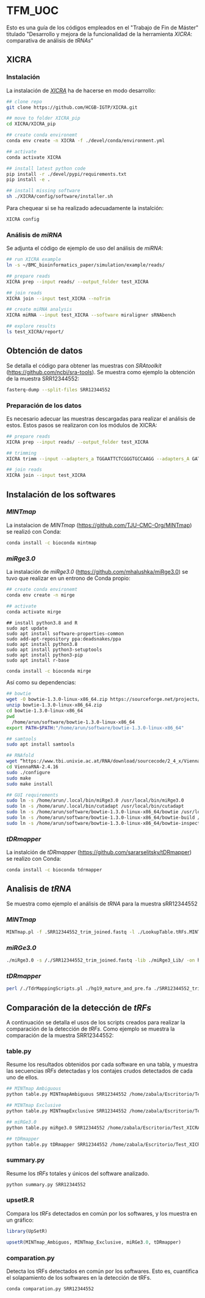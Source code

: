 # TFM_UOC

Esto es una guía de los códigos empleados en el "Trabajo de Fin de Máster" titulado "Desarrollo y mejora de la funcionalidad de la herramienta _XICRA_: comparativa de análisis de _tRNAs_"

## XICRA

### Instalación 

La instalación de [_XICRA_](https://github.com/HCGB-IGTP/XICRA) ha de hacerse en modo desarrollo:

```bash
## clone repo
git clone https://github.com/HCGB-IGTP/XICRA.git

## move to folder XICRA_pip
cd XICRA/XICRA_pip

## create conda environemt
conda env create -n XICRA -f ./devel/conda/environment.yml

## activate
conda activate XICRA

## install latest python code
pip install -r ./devel/pypi/requirements.txt
pip install -e .

## install missing software
sh ./XICRA/config/software/installer.sh
```

Para chequear si se ha realizado adecuadamente la instalción:

```bash
XICRA config
```

### Análisis de _miRNA_

Se adjunta el código de ejemplo de uso del análisis de _miRNA_:

```bash
## run XICRA example
ln -s ~/BMC_bioinformatics_paper/simulation/example/reads/

## prepare reads
XICRA prep --input reads/ --output_folder test_XICRA

## join reads
XICRA join --input test_XICRA --noTrim

## create miRNA analysis
XICRA miRNA --input test_XICRA --software miraligner sRNAbench

## explore results
ls test_XICRA/report/
```

## Obtención de datos

Se detalla el código para obtener las muestras con _SRAtoolkit_ (https://github.com/ncbi/sra-tools). Se muestra como ejemplo la obtención de la muestra SRR12344552:

```bash
fasterq-dump --split-files SRR12344552
```

### Preparación de los datos

Es necesario adecuar las muestras descargadas para realizar el análisis de estos. Estos pasos se realizaron con los módulos de XICRA:

```bash
## prepare reads
XICRA prep --input reads/ --output_folder test_XICRA

## trimming
XICRA trimm --input --adapters_a TGGAATTCTCGGGTGCCAAGG --adapters_A GATCGTCGGACTGTAGAACTCTGAAC

## join reads
XICRA join --input test_XICRA
```

## Instalación de los softwares
 
### _MINTmap_

La instalacion de _MINTmap_ (https://github.com/TJU-CMC-Org/MINTmap) se realizó con Conda:

```bash
conda install -c bioconda mintmap
```

### _miRge3.0_

La instalación de _miRge3.0_ (https://github.com/mhalushka/miRge3.0) se tuvo que realizar en un entrono de Conda propio:

```bash
## create conda environemt
conda env create -n mirge

## activate
conda activate mirge
```

```
## install python3.8 and R
sudo apt update
sudo apt install software-properties-common
sudo add-apt-repository ppa:deadsnakes/ppa
sudo apt install python3.8
sudo apt install python3-setuptools
sudo apt install python3-pip
sudo apt install r-base
```

```bash
conda install -c bioconda mirge
```

Así como su dependencias:

```bash
## bowtie
wget -O bowtie-1.3.0-linux-x86_64.zip https://sourceforge.net/projects/bowtie-bio/files/bowtie/1.3.0/bowtie-1.3.0-linux-x86_64.zip/download
unzip bowtie-1.3.0-linux-x86_64.zip
cd bowtie-1.3.0-linux-x86_64
pwd 
  /home/arun/software/bowtie-1.3.0-linux-x86_64
export PATH=$PATH:"/home/arun/software/bowtie-1.3.0-linux-x86_64"

## samtools
sudo apt install samtools

## RNAfold
wget “https://www.tbi.univie.ac.at/RNA/download/sourcecode/2_4_x/ViennaRNA-2.4.16.tar.gz”
cd ViennaRNA-2.4.16
sudo ./configure 
sudo make 
sudo make install

## GUI requirements
sudo ln -s /home/arun/.local/bin/miRge3.0 /usr/local/bin/miRge3.0
sudo ln -s /home/arun/.local/bin/cutadapt /usr/local/bin/cutadapt
sudo ln -s /home/arun/software/bowtie-1.3.0-linux-x86_64/bowtie /usr/local/bin/bowtie
sudo ln -s /home/arun/software/bowtie-1.3.0-linux-x86_64/bowtie-build /usr/local/bin/bowtie-build
sudo ln -s /home/arun/software/bowtie-1.3.0-linux-x86_64/bowtie-inspect /usr/local/bin/bowtie-inspect
```

### _tDRmapper_

La instalción de _tDRmapper_ (https://github.com/sararselitsky/tDRmapper) se realizo con Conda:

```bash
conda install -c bioconda tdrmapper
```

## Analisis de _tRNA_

Se muestra como ejemplo el análisis de _tRNA_ para la muestra sRR12344552

### _MINTmap_

```bash
MINTmap.pl -f .SRR12344552_trim_joined.fastq -l ./LookupTable.tRFs.MINTmap_v1.txt -s ./tRNAspace.Spliced.Sequences.MINTmap_v1.fa -o ./OtherAnnotations.MINTmap_v1.txt 
```

### _miRGe3.0_

```bash
./miRge3.0 -s /./SRR12344552_trim_joined.fastq -lib ./miRge3_Lib/ -on human -db mirgenedb -pbwt -trf -gff -ie
```
### _tDRmapper_

```bash
perl /./TdrMappingScripts.pl ./hg19_mature_and_pre.fa ./SRR12344552_trim_joined.fastq 
```

## Comparación de la detección de _tRFs_

A continuación se detalla el usos de los scripts creados para realizar la comparación de la detección de _tRFs_. Como ejemplo se muestra la comparación de la muestra SRR12344552:

### table.py

Resume los resultados obtenidos por cada software en una tabla, y muestra las secuencias _tRFs_ detectadas y los contajes crudos detectados de cada uno de ellos.

```bash
## MINTmap Ambiguous
python table.py MINTmapAmbiguous SRR12344552 /home/zabala/Escritorio/Test_XICRA/MINTmap_SRR12344552/output-MINTmap_v1-ambiguous-tRFs.expression.txt

## MINTmap Exclusive
python table.py MINTmapExclusive SRR12344552 /home/zabala/Escritorio/Test_XICRA/MINTmap_SRR12344552/output-MINTmap_v1-exclusive-tRFs.expression.txt

## miRGe3.0
python table.py miRge3.0 SRR12344552 /home/zabala/Escritorio/Test_XICRA/miRge/tRFs.samples.tmp/SRR12344552_trim_joined.tRFs.report.tsv 

## tDRmapper
python table.py tDRmapper SRR12344552 /home/zabala/Escritorio/Test_XICRA/tDRmapper/SRR12344552_trim_joined.fastq.hq_cs.mapped
```

### summary.py

Resume los _tRFs_ totales y únicos del software analizado.

```bash
python summary.py SRR12344552
```

### upsetR.R

Compara los _tRFs_ detectados en común por los softwares, y los muestra en un gráfico:

```r
library(UpSetR)

upsetR(MINTmap_Ambiguos, MINTmap_Exclusive, miRGe3.0, tDRmapper)
```

### comparation.py

Detecta los tRFs detectados en común por los softwares. Esto es, cuantifica el solapamiento de los softwares en la detección de tRFs.

```bash
conda comparation.py SRR12344552
```
